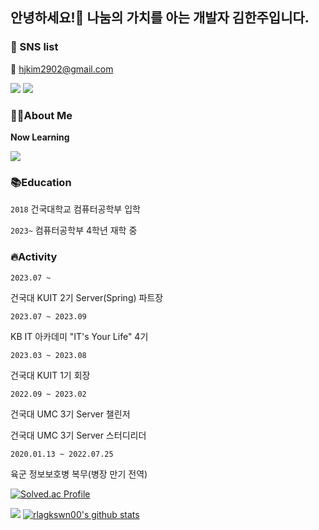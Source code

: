 ## 안녕하세요!🙌 나눔의 가치를 아는 개발자 김한주입니다.

### 🤝 SNS list

📧 hjkim2902@gmail.com

<a href="https://leapday.tistory.com/" target="_blank"><img src="https://img.shields.io/badge/Tistory-000000?style=flat-square&logo=Tistory&logoColor=white"/></a>
<a href="https://www.instagram.com/1week_0/" target="_blank"><img src="https://img.shields.io/badge/Instagram-E4405F?style=flat-square&logo=Instagram&logoColor=white"/></a>

### 🙋‍♂️About Me

**Now Learning**

<a href="" target="_blank"><img src="https://img.shields.io/badge/SpringBoot-6DB33F?style=flat-square&logo=Spring Boot&logoColor=white"/></a>

### 📚**Education**

`2018` 건국대학교 컴퓨터공학부 입학

`2023~` 컴퓨터공학부 4학년 재학 중

### 🔥**Activity**

`2023.07 ~`

건국대 KUIT 2기 Server(Spring) 파트장

`2023.07 ~ 2023.09`

KB IT 아카데미 "IT's Your Life" 4기

`2023.03 ~ 2023.08`

건국대 KUIT 1기 회장

`2022.09 ~ 2023.02`

건국대 UMC 3기 Server 챌린저

건국대 UMC 3기 Server 스터디리더

`2020.01.13 ~ 2022.07.25`

육군 정보보호병 복무(병장 만기 전역)

[![Solved.ac Profile](http://mazassumnida.wtf/api/generate_badge?boj=rlagkswn00)](https://solved.ac/rlagkswn00)

![](https://github-readme-stats.vercel.app/api?username=rlagkswn00&show_icons=true)
[![rlagkswn00's github stats](https://github-readme-stats.vercel.app/api/top-langs/?username=rlagkswn00&show_icons=true&hide_border=true&title_color=004386&icon_color=004386&layout=compact)](https://github.com/rlagkswn00)
